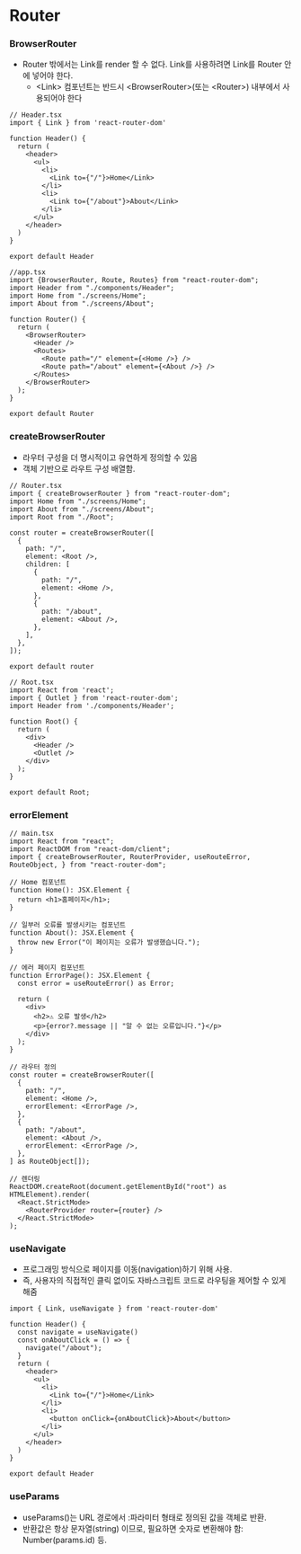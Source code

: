# Router 

### BrowserRouter
- Router 밖에서는 Link를 render 할 수 없다. Link를 사용하려면 Link를 Router 안에 넣어야 한다. 
  - \<Link> 컴포넌트는 반드시 \<BrowserRouter>(또는 \<Router>) 내부에서 사용되어야 한다
```tsx
// Header.tsx
import { Link } from 'react-router-dom'

function Header() {
  return (
    <header>
      <ul>
        <li>
          <Link to={"/"}>Home</Link>
        </li>
        <li>
          <Link to={"/about"}>About</Link>
        </li>
      </ul>
    </header>
  )
}

export default Header
```
```tsx
//app.tsx
import {BrowserRouter, Route, Routes} from "react-router-dom";
import Header from "./components/Header";
import Home from "./screens/Home";
import About from "./screens/About";

function Router() {
  return (
    <BrowserRouter>
      <Header />
      <Routes>
        <Route path="/" element={<Home />} />
        <Route path="/about" element={<About />} />
      </Routes>
    </BrowserRouter>
  );
}

export default Router
```

### createBrowserRouter
- 라우터 구성을 더 명시적이고 유연하게 정의할 수 있음
- 객체 기반으로 라우트 구성 배열함.
```tsx
// Router.tsx
import { createBrowserRouter } from "react-router-dom";
import Home from "./screens/Home";
import About from "./screens/About";
import Root from "./Root";

const router = createBrowserRouter([
  {
    path: "/",
    element: <Root />,
    children: [
      {
        path: "/",
        element: <Home />,
      },
      {
        path: "/about",
        element: <About />,
      },
    ],
  },
]);

export default router
```
```tsx
// Root.tsx
import React from 'react';
import { Outlet } from 'react-router-dom';
import Header from './components/Header';

function Root() {
  return (
    <div>
      <Header />
      <Outlet />
    </div>
  );
}

export default Root;
```

### errorElement
```tsx
// main.tsx
import React from "react";
import ReactDOM from "react-dom/client";
import { createBrowserRouter, RouterProvider, useRouteError, RouteObject, } from "react-router-dom";

// Home 컴포넌트
function Home(): JSX.Element {
  return <h1>홈페이지</h1>;
}

// 일부러 오류를 발생시키는 컴포넌트
function About(): JSX.Element {
  throw new Error("이 페이지는 오류가 발생했습니다.");
}

// 에러 페이지 컴포넌트
function ErrorPage(): JSX.Element {
  const error = useRouteError() as Error;

  return (
    <div>
      <h2>⚠️ 오류 발생</h2>
      <p>{error?.message || "알 수 없는 오류입니다."}</p>
    </div>
  );
}

// 라우터 정의
const router = createBrowserRouter([
  {
    path: "/",
    element: <Home />,
    errorElement: <ErrorPage />,
  },
  {
    path: "/about",
    element: <About />,
    errorElement: <ErrorPage />,
  },
] as RouteObject[]);

// 렌더링
ReactDOM.createRoot(document.getElementById("root") as HTMLElement).render(
  <React.StrictMode>
    <RouterProvider router={router} />
  </React.StrictMode>
);
```


### useNavigate
- 프로그래밍 방식으로 페이지를 이동(navigation)하기 위해 사용. 
- 즉, 사용자의 직접적인 클릭 없이도 자바스크립트 코드로 라우팅을 제어할 수 있게 해줌
```tsx
import { Link, useNavigate } from 'react-router-dom'

function Header() {
  const navigate = useNavigate()
  const onAboutClick = () => {
    navigate("/about");
  }
  return (
    <header>
      <ul>
        <li>
          <Link to={"/"}>Home</Link>
        </li>
        <li>
          <button onClick={onAboutClick}>About</button>
        </li>
      </ul>
    </header>
  )
}

export default Header
```

### useParams
- useParams()는 URL 경로에서 :파라미터 형태로 정의된 값을 객체로 반환.
- 반환값은 항상 문자열(string) 이므로, 필요하면 숫자로 변환해야 함: Number(params.id) 등.
